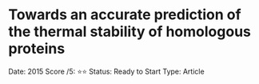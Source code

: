 # Towards an accurate prediction of the thermal stability of homologous proteins

Date: 2015
Score /5: ⭐️⭐️
Status: Ready to Start
Type: Article